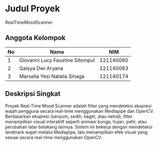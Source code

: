 # Judul Proyek  
RealTimeMoodScanner 

## Anggota Kelompok  
| No | Nama                              | NIM          |  
|----|-----------------------------------|--------------|  
| 1  | Giovanni Lucy Faustine Sitompul   | 121140060    |  
| 2  | Qaisya Dwi Aryana                 | 121140063    |  
| 3  | Marsella Yesi Natalia Sinaga      | 121140174    |  

## Deskripsi Singkat  
Proyek Real-Time Mood Scanner adalah filter yang mendeteksi ekspresi wajah pengguna secara real-time menggunakan Mediapipe dan OpenCV.  Berdasarkan ekspresi (senyum, sedih, kaget, atau netral), filter menampilkan visual interaktif seperti animasi bunga, hujan, petir, atau perubahan latar belakang lainnya.  Sistem ini bekerja dengan mendeteksi landmark wajah melalui Mediapipe, lalu menampilkan efek visual yang sesuai secara real-time menggunakan OpenCV.  


